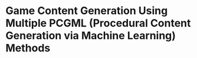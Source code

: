 # Game Content Generation Using Multiple PCGML (Procedural Content Generation via Machine Learning) Methods
